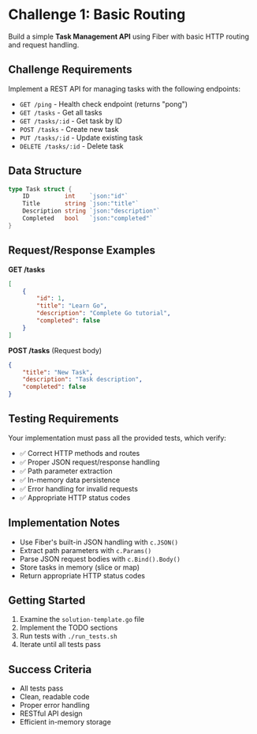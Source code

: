 # Challenge 1: Basic Routing

Build a simple **Task Management API** using Fiber with basic HTTP routing and request handling.

## Challenge Requirements

Implement a REST API for managing tasks with the following endpoints:

- `GET /ping` - Health check endpoint (returns "pong")
- `GET /tasks` - Get all tasks  
- `GET /tasks/:id` - Get task by ID
- `POST /tasks` - Create new task
- `PUT /tasks/:id` - Update existing task
- `DELETE /tasks/:id` - Delete task

## Data Structure

```go
type Task struct {
    ID          int    `json:"id"`
    Title       string `json:"title"`
    Description string `json:"description"`
    Completed   bool   `json:"completed"`
}
```

## Request/Response Examples

**GET /tasks**
```json
[
    {
        "id": 1,
        "title": "Learn Go",
        "description": "Complete Go tutorial",
        "completed": false
    }
]
```

**POST /tasks** (Request body)
```json
{
    "title": "New Task",
    "description": "Task description",
    "completed": false
}
```

## Testing Requirements

Your implementation must pass all the provided tests, which verify:

- ✅ Correct HTTP methods and routes
- ✅ Proper JSON request/response handling
- ✅ Path parameter extraction
- ✅ In-memory data persistence
- ✅ Error handling for invalid requests
- ✅ Appropriate HTTP status codes

## Implementation Notes

- Use Fiber's built-in JSON handling with `c.JSON()`
- Extract path parameters with `c.Params()`
- Parse JSON request bodies with `c.Bind().Body()`
- Store tasks in memory (slice or map)
- Return appropriate HTTP status codes

## Getting Started

1. Examine the `solution-template.go` file
2. Implement the TODO sections
3. Run tests with `./run_tests.sh`
4. Iterate until all tests pass

## Success Criteria

- All tests pass
- Clean, readable code
- Proper error handling
- RESTful API design
- Efficient in-memory storage